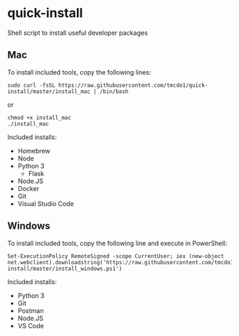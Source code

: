 # quick-install
Shell script to install useful developer packages

## Mac
To install included tools, copy the following lines:
```
sudo curl -fsSL https://raw.githubusercontent.com/tmcdo1/quick-install/master/install_mac | /bin/bash
```
or
```
chmod +x install_mac
./install_mac
```

Included installs:
- Homebrew
- Node
- Python 3
  - Flask
- Node.JS
- Docker
- Git
- Visual Studio Code

## Windows
To install included tools, copy the following line and execute in PowerShell:
```
Set-ExecutionPolicy RemoteSigned -scope CurrentUser; iex (new-object net.webclient).downloadstring('https://raw.githubusercontent.com/tmcdo1/quick-install/master/install_windows.ps1')
```

Included installs:
- Python 3
- Git
- Postman
- Node.JS
- VS Code